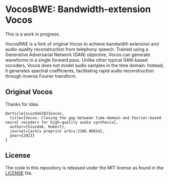 # VocosBWE: Bandwidth-extension Vocos

This is a work in progress.

VocosBWE is a fork of original Vocos to achieve bandwidth extension and audio-quality reconstruction from telephony speech. Trained using a Generative Adversarial Network (GAN) objective, Vocos can generate waveforms in a single forward pass. Unlike other typical GAN-based vocoders, Vocos does not model audio samples in the time domain. Instead, it generates spectral coefficients, facilitating rapid audio reconstruction through inverse Fourier transform.

## Original Vocos

Thanks for idea.

```
@article{siuzdak2023vocos,
  title={Vocos: Closing the gap between time-domain and Fourier-based neural vocoders for high-quality audio synthesis},
  author={Siuzdak, Hubert},
  journal={arXiv preprint arXiv:2306.00814},
  year={2023}
}
```

## License

The code in this repository is released under the MIT license as found in the
[LICENSE](LICENSE) file.
